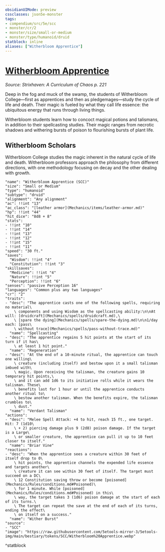 ```yaml
---
obsidianUIMode: preview
cssclasses: json5e-monster
tags:
- compendium/src/5e/scc
- monster/cr/2
- monster/size/small-or-medium
- monster/type/humanoid/druid
statblock: inline
aliases: ["Witherbloom Apprentice"]
---
```

# [Witherbloom Apprentice](Mechanics\bestiary\humanoid/witherbloom-apprentice-scc.md)
*Source: Strixhaven: A Curriculum of Chaos p. 221*  

Deep in the fog and muck of the swamp, the students of Witherbloom College—first as apprentices and then as pledgemages—study the cycle of life and death. Their magic is fueled by what they call life essence: the ubiquitous energy that runs through living things.

Witherbloom students learn how to concoct magical potions and talismans, in addition to their spellcasting studies. Their magic ranges from necrotic shadows and withering bursts of poison to flourishing bursts of plant life.

## Witherbloom Scholars

Witherbloom College studies the magic inherent in the natural cycle of life and death. Witherbloom professors approach the philosophy from different directions, with one methodology focusing on decay and the other dealing with growth.

```statblock
"name": "Witherbloom Apprentice (SCC)"
"size": "Small or Medium"
"type": "humanoid"
"subtype": "druid"
"alignment": "Any alignment"
"ac": !!int "13"
"ac_class": "[leather armor](Mechanics/items/leather-armor.md)"
"hp": !!int "44"
"hit_dice": "8d8 + 8"
"stats":
- !!int "10"
- !!int "14"
- !!int "13"
- !!int "12"
- !!int "15"
- !!int "11"
"speed": "30 ft."
"saves":
  "Wisdom": !!int "4"
  "Constitution": !!int "3"
"skillsaves":
  "Medicine": !!int "4"
  "Nature": !!int "5"
  "Perception": !!int "6"
"senses": "passive Perception 16"
"languages": "Common plus any two languages"
"cr": "2"
"traits":
- "desc": "The apprentice casts one of the following spells, requiring no material\
    \ components and using Wisdom as the spellcasting ability:\n\nAt will: [druidcraft](Mechanics/spells/druidcraft.md),\
    \ [spare the dying](Mechanics/spells/spare-the-dying.md)\n\n1/day each: [pass\
    \ without trace](Mechanics/spells/pass-without-trace.md)"
  "name": "Spellcasting"
- "desc": "The apprentice regains 5 hit points at the start of its turn if it has\
    \ at least 1 hit point."
  "name": "Regeneration"
- "desc": "At the end of a 10-minute ritual, the apprentice can touch one willing\
    \ creature (including itself) and bestow upon it a small talisman imbued with\
    \ magic. Upon receiving the talisman, the creature gains 10 temporary hit points,\
    \ and it can add 1d6 to its initiative rolls while it wears the talisman. These\
    \ benefits last for 1 hour or until the apprentice conducts another ritual to\
    \ bestow another talisman. When the benefits expire, the talisman crumbles to\
    \ dust."
  "name": "Verdant Talisman"
"actions":
- "desc": "Melee Spell Attack: +4 to hit, reach 15 ft., one target. Hit: 7 (1d10\
    \ + 2) piercing damage plus 9 (2d8) poison damage. If the target is a Large\
    \ or smaller creature, the apprentice can pull it up to 10 feet closer to itself."
  "name": "Briar Vine"
"reactions":
- "desc": "When the apprentice sees a creature within 30 feet of itself drop to 0\
    \ hit points, the apprentice channels the expended life essence and targets another\
    \ creature it can see within 30 feet of itself. The target must succeed on a DC\
    \ 12 Constitution saving throw or become [poisoned](Mechanics/Rules/conditions.md#Poisoned)\
    \ for 1 minute. While [poisoned](Mechanics/Rules/conditions.md#Poisoned) in this\
    \ way, the target takes 3 (1d6) poison damage at the start of each of its turns.\
    \ The target can repeat the save at the end of each of its turns, ending the effect\
    \ on itself on a success."
  "name": "Wither Burst"
"source":
- "SCC"
"image": "https://raw.githubusercontent.com/5etools-mirror-3/5etools-img/main/bestiary/tokens/SCC/Witherbloom%20Apprentice.webp"
```
^statblock